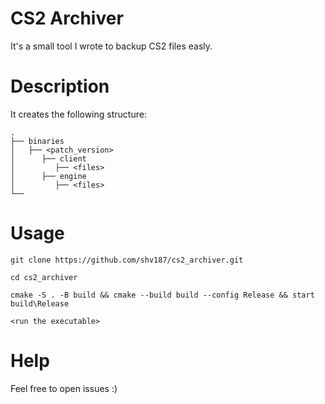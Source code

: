 # CS2 Archiver
It's a small tool I wrote to backup CS2 files easly.

# Description
It creates the following structure:
```
.
├── binaries
│   ├── <patch_version> 
│      ├── client
│         ├── <files>
│      ├── engine
│         ├── <files>
└──
```

# Usage
```
git clone https://github.com/shv187/cs2_archiver.git
```
```
cd cs2_archiver
```
```
cmake -S . -B build && cmake --build build --config Release && start build\Release
```
```
<run the executable>
```

# Help 
Feel free to open issues :)

